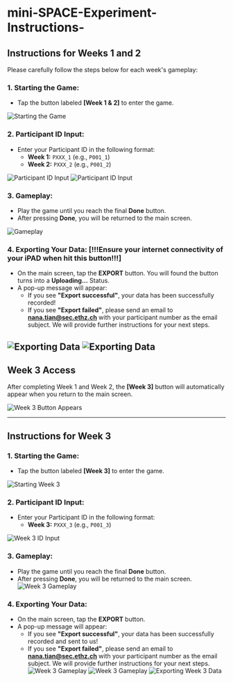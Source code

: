 # mini-SPACE-Experiment-Instructions-

## Instructions for Weeks 1 and 2

Please carefully follow the steps below for each week's gameplay:

### 1. Starting the Game:
- Tap the button labeled **[Week 1 & 2]** to enter the game.

![Starting the Game](pics/image-week1-1.png)

### 2. Participant ID Input:
- Enter your Participant ID in the following format:
  - **Week 1:** `PXXX_1` (e.g., `P001_1`)
  - **Week 2:** `PXXX_2` (e.g., `P001_2`)

![Participant ID Input](pics/image-week1-2.png)
![Participant ID Input](pics/image-week1-3.png)

### 3. Gameplay:
- Play the game until you reach the final **Done** button.
- After pressing **Done**, you will be returned to the main screen.

![Gameplay](pics/image-week1-1.png)

### 4. Exporting Your Data: [!!!Ensure your internet connectivity of your iPAD when hit this button!!!]
- On the main screen, tap the **EXPORT** button. You will found the button turns into a **Uploading...** Status. 
- A pop-up message will appear:
  - If you see **"Export successful"**, your data has been successfully recorded!
  - If you see **"Export failed"**, please send an email to **nana.tian@sec.ethz.ch** with your participant number as the email subject. We will provide further instructions for your next steps.

![Exporting Data](pics/image-week1-1.png)
![Exporting Data](pics/image-week1-5.png)
---

## Week 3 Access

After completing Week 1 and Week 2, the **[Week 3]** button will automatically appear when you return to the main screen.

![Week 3 Button Appears](path/to/image-week3-button.png)

---

## Instructions for Week 3

### 1. Starting the Game:
- Tap the button labeled **[Week 3]** to enter the game.

![Starting Week 3](pics/image-week1-7.png)

### 2. Participant ID Input:
- Enter your Participant ID in the following format:
  - **Week 3:** `PXXX_3` (e.g., `P001_3`)

![Week 3 ID Input](pics/image-week1-3.png)

### 3. Gameplay:
- Play the game until you reach the final **Done** button.
- After pressing **Done**, you will be returned to the main screen.
![Week 3 Gameplay](pics/image-week1-7.png)
### 4. Exporting Your Data:
- On the main screen, tap the **EXPORT** button.
- A pop-up message will appear:
  - If you see **"Export successful"**, your data has been successfully recorded and sent to us!
  - If you see **"Export failed"**, please send an email to **nana.tian@sec.ethz.ch** with your participant number as the email subject. We will provide further instructions for your next steps.
![Week 3 Gameplay](pics/image-week1-7.png)
![Week 3 Gameplay](pics/image-week1-9.png)
![Exporting Week 3 Data](pics/image-week1-8.png)
